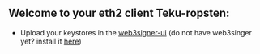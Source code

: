 ## Welcome to your eth2 client Teku-ropsten:

- Upload your keystores in the [web3signer-ui](http://ui.web3signer-ropsten.dappnode?signer_url=http://web3signer.web3signer-ropsten.dappnode:9000) (do not have web3singer yet? install it [here](http://my.dappnode/#/installer/web3signer-ropsten.dnp.dappnode.eth))
